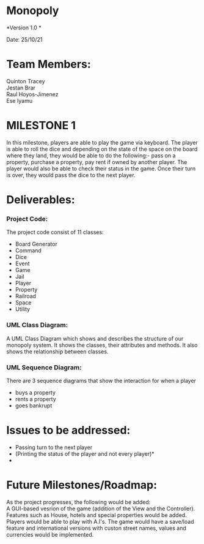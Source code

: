 # Monopoly

*Version 1.0 *

Date: 25/10/21

# Team Members:
Quinton Tracey  
Jestan Brar  
Raul Hoyos-Jimenez  
Ese Iyamu

# MILESTONE 1
In this milestone, players are able to play the game via keyboard. The player is able to roll the dice and depending on the state of the space on the board where they land, they would be able to do the following:- pass on a property, purchase a property, pay rent if owned by another player. The player would also be able to check their status in the game. Once their turn is over, they would pass the dice to the next player.

# Deliverables:
### Project Code:  
  The project code consist of 11 classes:
  - Board Generator 
  - Command
  - Dice
  - Event
  - Game
  - Jail
  - Player
  - Property
  - Railroad
  - Space
  - Utility  

### UML Class Diagram:  
A UML Class Diagram which shows and describes the structure of our monopoly system. It shows the classes, their attributes and methods. It also shows the relationship between classes.

### UML Sequence Diagram:
There are 3 sequence diagrams that show the interaction for when a player 
  - buys a property 
  - rents a property 
  - goes bankrupt

# Issues to be addressed:
- Passing turn to the next player
- (Printing the status of the player and not every player)*
- 

# Future Milestones/Roadmap:
As the project progresses, the following would be added:    
A GUI-based vesrion of the game (addition of the View and the Controller).     
Features such as House, hotels and special properties would be added.   
Players would be able to play with A.I's. 
The game would have a save/load feature and international versions with custon street names, values and currencies would be implemented. 


